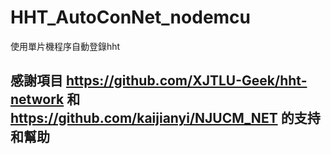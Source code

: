 # HHT_AutoConNet_nodemcu
使用單片機程序自動登錄hht



## 感謝項目 https://github.com/XJTLU-Geek/hht-network 和 https://github.com/kaijianyi/NJUCM_NET 的支持和幫助
